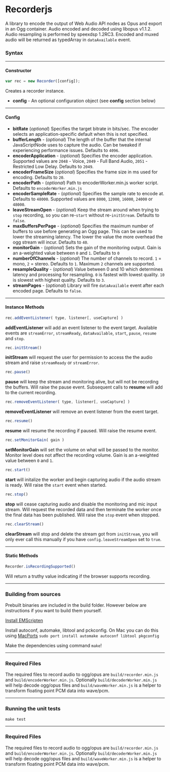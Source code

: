 # Recorderjs

A library to encode the output of Web Audio API nodes as Opus and export in an Ogg container. Audio encoded and decoded using libopus v1.1.2. Audio resampling is performed by speexdsp 1.2RC3.
Encoded and muxed audio will be returned as typedArray in `dataAvailable` event.

### Syntax


---------
#### Constructor

```js
var rec = new Recorder([config]);
```
Creates a recorder instance.

- **config** - An optional configuration object (see **config** section below)


---------
#### Config

- **bitRate** (*optional*) Specifies the target bitrate in bits/sec. The encoder selects an application-specific default when this is not specified.
- **bufferLength** - (*optional*) The length of the buffer that the internal JavaScriptNode uses to capture the audio. Can be tweaked if experiencing performance issues. Defaults to `4096`.
- **encoderApplication** - (*optional*) Specifies the encoder application. Supported values are `2048` - Voice, `2049` - Full Band Audio, `2051` - Restricted Low Delay. Defaults to `2049`.
- **encoderFrameSize** (*optional*) Specifies the frame size in ms used for encoding. Defaults to `20`.
- **encoderPath** - (*optional*) Path to encoderWorker.min.js worker script. Defaults to `encoderWorker.min.js`
- **encoderSampleRate** - (*optional*) Specifies the sample rate to encode at. Defaults to `48000`. Supported values are `8000`, `12000`, `16000`, `24000` or `48000`.
- **leaveStreamOpen** - (*optional*) Keep the stream around when trying to `stop` recording, so you can re-`start` without re-`initStream`. Defaults to `false`.
- **maxBuffersPerPage** - (*optional*) Specifies the maximum number of buffers to use before generating an Ogg page. This can be used to lower the streaming latency. The lower the value the more overhead the ogg stream will incur. Defaults to `40`.
- **monitorGain** - (*optional*) Sets the gain of the monitoring output. Gain is an a-weighted value between `0` and `1`. Defaults to `0`
- **numberOfChannels** - (*optional*) The number of channels to record. `1` = mono, `2` = stereo. Defaults to `1`. Maximum `2` channels are supported.
- **resampleQuality** - (*optional*) Value between 0 and 10 which determines latency and processing for resampling. `0` is fastest with lowest quality. `10` is slowest with highest quality. Defaults to `3`.
- **streamPages** - (*optional*) Library will fire `dataAvailable` event after each encoded page. Defaults to `false`.


---------
#### Instance Methods

```js
rec.addEventListener( type, listener[, useCapture] )
```

**addEventListener** will add an event listener to the event target. Available events are `streamError`, `streamReady`, `dataAvailable`, `start`, `pause`, `resume` and `stop`.

```js
rec.initStream()
```

**initStream** will request the user for permission to access the the audio stream and raise `streamReady` or `streamError`.

```js
rec.pause()
```

**pause** will keep the stream and monitoring alive, but will not be recording the buffers. Will raise the pause event. Subsequent calls to **resume** will add to the current recording.

```js
rec.removeEventListener( type, listener[, useCapture] )
```

**removeEventListener** will remove an event listener from the event target.

```js
rec.resume()
```

**resume** will resume the recording if paused. Will raise the resume event.

```js
rec.setMonitorGain( gain )
```

**setMonitorGain** will set the volume on what will be passed to the monitor. Monitor level does not affect the recording volume. Gain is an a-weighted value between `0` and `1`.

```js
rec.start()
```

**start** will initalize the worker and begin capturing audio if the audio stream is ready. Will raise the `start` event when started.

```js
rec.stop()
```

**stop** will cease capturing audio and disable the monitoring and mic input stream. Will request the recorded data and then terminate the worker once the final data has been published. Will raise the `stop` event when stopped.

```js
rec.clearStream()
```

**clearStream** will stop and delete the stream got from `initStream`, you will only ever call this manually if you have `config.leaveStreamOpen` set to `true`.


---------
#### Static Methods

```js
Recorder.isRecordingSupported()
```

Will return a truthy value indicating if the browser supports recording.


---------
### Building from sources

Prebuilt binaries are included in the build folder. However below are instructions if you want to build them yourself.

[Install EMScripten](https://kripken.github.io/emscripten-site/docs/getting_started/downloads.html)

Install autoconf, automake, libtool and pckconfig.
On Mac you can do this using [MacPorts](https://www.macports.org/install.php)
`sudo port install automake autoconf libtool pkgconfig`

Make the dependencies using command `make`!

---------
### Required Files

The required files to record audio to ogg/opus are `build/recorder.min.js` and `build/encoderWorker.min.js`. Optionally `build/decoderWorker.min.js` will help decode ogg/opus files and `build/waveWorker.min.js` is a helper to transform floating point PCM data into wave/pcm.

---------
### Running the unit tests

`make test`

---------
### Required Files

The required files to record audio to ogg/opus are `build/recorder.min.js` and `build/encoderWorker.min.js`. Optionally `build/decoderWorker.min.js` will help decode ogg/opus files and `build/waveWorker.min.js` is a helper to transform floating point PCM data into wave/pcm.
